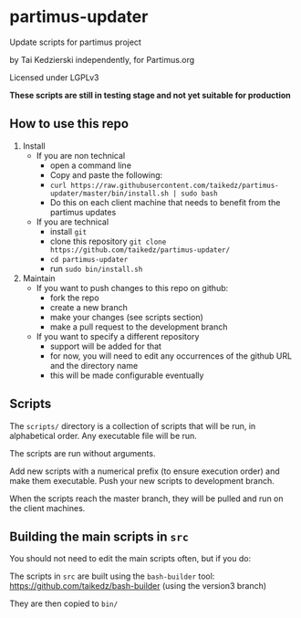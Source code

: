 # partimus-updater

Update scripts for partimus project

by Tai Kedzierski independently, for Partimus.org

Licensed under LGPLv3

**These scripts are still in testing stage and not yet suitable for production**

## How to use this repo

1. Install
	* If you are non technical
		* open a command line
		* Copy and paste the following:
		* `curl https://raw.githubusercontent.com/taikedz/partimus-updater/master/bin/install.sh | sudo bash`
		* Do this on each client machine that needs to benefit from the partimus updates
	* If you are technical
		* install `git`
		* clone this repository `git clone https://github.com/taikedz/partimus-updater/`
		* `cd partimus-updater`
		* run `sudo bin/install.sh`
2. Maintain
	* If you want to push changes to this repo on github:
		* fork the repo
		* create a new branch
		* make your changes (see scripts section)
		* make a pull request to the development branch
	* If you want to specify a different repository
		* support will be added for that
		* for now, you will need to edit any occurrences of the github URL and the directory name
		* this will be made configurable eventually

## Scripts

The `scripts/` directory is a collection of scripts that will be run, in alphabetical order. Any executable file will be run.

The scripts are run without arguments.

Add new scripts with a numerical prefix (to ensure execution order) and make them executable. Push your new scripts to development branch.

When the scripts reach the master branch, they will be pulled and run on the client machines.

## Building the main scripts in `src`

You should not need to edit the main scripts often, but if you do:

The scripts in `src` are built using the `bash-builder` tool: https://github.com/taikedz/bash-builder (using the version3 branch)

They are then copied to `bin/`
